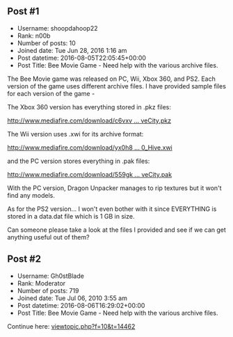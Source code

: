 ## Post #1
- Username: shoopdahoop22
- Rank: n00b
- Number of posts: 10
- Joined date: Tue Jun 28, 2016 1:16 am
- Post datetime: 2016-08-05T22:05:45+00:00
- Post Title: Bee Movie Game - Need help with the various archive files.

The Bee Movie game was released on PC, Wii, Xbox 360, and PS2. Each version of the game uses different archive files. I have provided sample files for each version of the game - 

The Xbox 360 version has everything stored in .pkz files:

[http://www.mediafire.com/download/c6vxv ... veCity.pkz](http://www.mediafire.com/download/c6vxvejkwb6hgke/HiveCity.pkz) 

The Wii version uses .xwi for its archive format:

[http://www.mediafire.com/download/yx0h8 ... 0_Hive.xwi](http://www.mediafire.com/download/yx0h8rccu8190n5/C0_Hive.xwi)

and the PC version stores everything in .pak files:

[http://www.mediafire.com/download/559gk ... veCity.pak](http://www.mediafire.com/download/559gknneuncki10/HiveCity.pak)

With the PC version, Dragon Unpacker manages to rip textures but it won't find any models.

As for the PS2 version... I won't even bother with it since EVERYTHING is stored in a data.dat file which is 1 GB in size.

Can someone please take a look at the files I provided and see if we can get anything useful out of them?
## Post #2
- Username: Gh0stBlade
- Rank: Moderator
- Number of posts: 719
- Joined date: Tue Jul 06, 2010 3:55 am
- Post datetime: 2016-08-06T16:29:02+00:00
- Post Title: Bee Movie Game - Need help with the various archive files.

Continue here: [viewtopic.php?f=10&t=14462](http://forum.xentax.com/viewtopic.php?f=10&t=14462)
